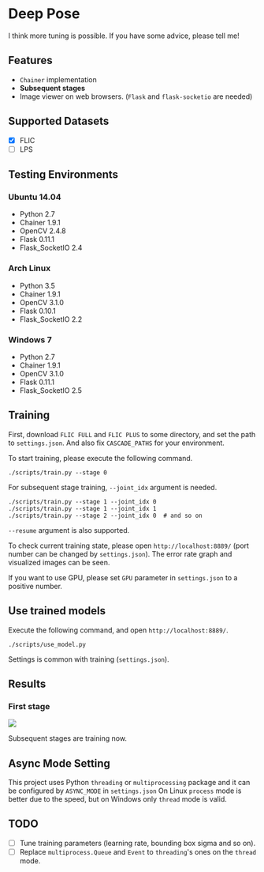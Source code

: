 # Deep Pose #
I think more tuning is possible. If you have some advice, please tell me!

## Features ##
* `Chainer` implementation
* __Subsequent stages__
* Image viewer on web browsers. (`Flask` and `flask-socketio` are needed)

## Supported Datasets ##
- [x] FLIC
- [ ] LPS

## Testing Environments ##
### Ubuntu 14.04 ###
* Python 2.7
* Chainer 1.9.1
* OpenCV 2.4.8
* Flask 0.11.1
* Flask_SocketIO 2.4

### Arch Linux ###
* Python 3.5
* Chainer 1.9.1
* OpenCV 3.1.0
* Flask 0.10.1
* Flask_SocketIO 2.2

### Windows 7 ###
* Python 2.7
* Chainer 1.9.1
* OpenCV 3.1.0
* Flask 0.11.1
* Flask_SocketIO 2.5


## Training ##
First, download `FLIC FULL` and `FLIC PLUS` to some directory, and set the path to `settings.json`.
And also fix `CASCADE_PATHS` for your environment.

To start training, please execute the following command.

```
./scripts/train.py --stage 0
```

For subsequent stage training, `--joint_idx` argument is needed.

```
./scripts/train.py --stage 1 --joint_idx 0
./scripts/train.py --stage 1 --joint_idx 1
./scripts/train.py --stage 2 --joint_idx 0  # and so on
```
`--resume` argument is also supported.


To check current training state, please open `http://localhost:8889/` (port number can be changed by `settings.json`).
The error rate graph and visualized images can be seen.

If you want to use GPU, please set `GPU` parameter in `settings.json` to a positive number.


## Use trained models ##
Execute the following command, and open `http://localhost:8889/`.
```
./scripts/use_model.py
```
Settings is common with training (`settings.json`).

## Results ##

### First stage ###
<img src="https://raw.githubusercontent.com/takiyu/DeepPose/master/screenshots/first_stage_result.jpg">

Subsequent stages are training now.

## Async Mode Setting ##
This project uses Python `threading` or `multiprocessing` package and it can be configured by `ASYNC_MODE` in `settings.json`
On Linux `process` mode is better due to the speed, but on Windows only `thread` mode is valid.

## TODO ##
- [ ] Tune training parameters (learning rate, bounding box sigma and so on).
- [ ] Replace `multiprocess.Queue` and `Event` to `threading`'s ones on the `thread` mode.
